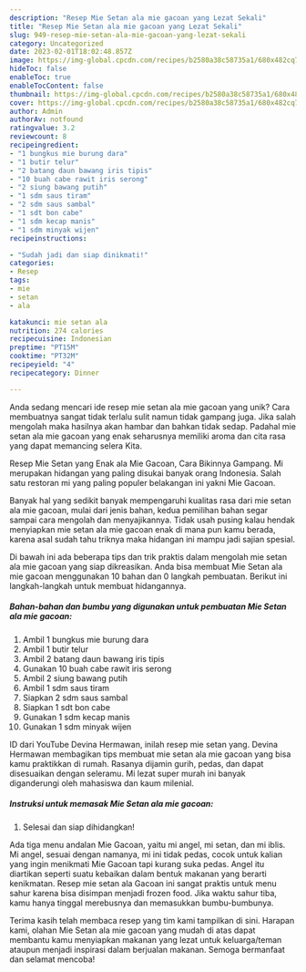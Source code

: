 ```yaml
---
description: "Resep Mie Setan ala mie gacoan yang Lezat Sekali"
title: "Resep Mie Setan ala mie gacoan yang Lezat Sekali"
slug: 949-resep-mie-setan-ala-mie-gacoan-yang-lezat-sekali
category: Uncategorized
date: 2023-02-01T18:02:48.857Z
image: https://img-global.cpcdn.com/recipes/b2580a38c58735a1/680x482cq70/mie-setan-ala-mie-gacoan-foto-resep-utama.jpg
hideToc: false
enableToc: true
enableTocContent: false
thumbnail: https://img-global.cpcdn.com/recipes/b2580a38c58735a1/680x482cq70/mie-setan-ala-mie-gacoan-foto-resep-utama.jpg
cover: https://img-global.cpcdn.com/recipes/b2580a38c58735a1/680x482cq70/mie-setan-ala-mie-gacoan-foto-resep-utama.jpg
author: Admin
authorAv: notfound
ratingvalue: 3.2
reviewcount: 8
recipeingredient:
- "1 bungkus mie burung dara"
- "1 butir telur"
- "2 batang daun bawang iris tipis"
- "10 buah cabe rawit iris serong"
- "2 siung bawang putih"
- "1 sdm saus tiram"
- "2 sdm saus sambal"
- "1 sdt bon cabe"
- "1 sdm kecap manis"
- "1 sdm minyak wijen"
recipeinstructions:

- "Sudah jadi dan siap dinikmati!"
categories:
- Resep
tags:
- mie
- setan
- ala

katakunci: mie setan ala 
nutrition: 274 calories
recipecuisine: Indonesian
preptime: "PT15M"
cooktime: "PT32M"
recipeyield: "4"
recipecategory: Dinner

---
```





Anda sedang mencari ide resep mie setan ala mie gacoan yang unik? Cara membuatnya sangat tidak terlalu sulit namun tidak gampang juga. Jika salah mengolah maka hasilnya akan hambar dan bahkan tidak sedap. Padahal mie setan ala mie gacoan yang enak seharusnya memiliki aroma dan cita rasa yang dapat memancing selera Kita.





Resep Mie Setan yang Enak ala Mie Gacoan, Cara Bikinnya Gampang. Mi merupakan hidangan yang paling disukai banyak orang Indonesia. Salah satu restoran mi yang paling populer belakangan ini yakni Mie Gacoan.

Banyak hal yang sedikit banyak mempengaruhi kualitas rasa dari mie setan ala mie gacoan, mulai dari jenis bahan, kedua pemilihan bahan segar sampai cara mengolah dan menyajikannya. Tidak usah pusing kalau hendak menyiapkan mie setan ala mie gacoan enak di mana pun kamu berada, karena asal sudah tahu triknya maka hidangan ini mampu jadi sajian spesial.






Di bawah ini ada beberapa tips dan trik praktis dalam mengolah mie setan ala mie gacoan yang siap dikreasikan. Anda bisa membuat Mie Setan ala mie gacoan menggunakan 10 bahan dan 0 langkah pembuatan. Berikut ini langkah-langkah untuk membuat hidangannya.

<!--inarticleads1-->

##### Bahan-bahan dan bumbu yang digunakan untuk pembuatan Mie Setan ala mie gacoan:

1. Ambil 1 bungkus mie burung dara
1. Ambil 1 butir telur
1. Ambil 2 batang daun bawang iris tipis
1. Gunakan 10 buah cabe rawit iris serong
1. Ambil 2 siung bawang putih
1. Ambil 1 sdm saus tiram
1. Siapkan 2 sdm saus sambal
1. Siapkan 1 sdt bon cabe
1. Gunakan 1 sdm kecap manis
1. Gunakan 1 sdm minyak wijen


ID dari YouTube Devina Hermawan, inilah resep mie setan yang. Devina Hermawan membagikan tips membuat mie setan ala mie gacoan yang bisa kamu praktikkan di rumah. Rasanya dijamin gurih, pedas, dan dapat disesuaikan dengan seleramu. Mi lezat super murah ini banyak diganderungi oleh mahasiswa dan kaum milenial. 

<!--inarticleads2-->

##### Instruksi untuk memasak Mie Setan ala mie gacoan:


1. Selesai dan siap dihidangkan!

Ada tiga menu andalan Mie Gacoan, yaitu mi angel, mi setan, dan mi iblis. Mi angel, sesuai dengan namanya, mi ini tidak pedas, cocok untuk kalian yang ingin menikmati Mie Gacoan tapi kurang suka pedas. Angel itu diartikan seperti suatu kebaikan dalam bentuk makanan yang berarti kenikmatan. Resep mie setan ala Gacoan ini sangat praktis untuk menu sahur karena bisa disimpan menjadi frozen food. Jika waktu sahur tiba, kamu hanya tinggal merebusnya dan memasukkan bumbu-bumbunya. 

Terima kasih telah membaca resep yang tim kami tampilkan di sini. Harapan kami, olahan Mie Setan ala mie gacoan yang mudah di atas dapat membantu kamu menyiapkan makanan yang lezat untuk keluarga/teman ataupun menjadi inspirasi dalam berjualan makanan. Semoga bermanfaat dan selamat mencoba!
